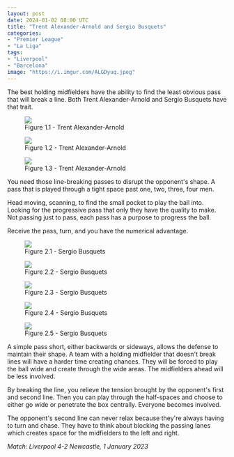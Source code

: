 ```yaml
---
layout: post
date: 2024-01-02 08:00 UTC
title: "Trent Alexander-Arnold and Sergio Busquets"
categories:
- "Premier League"
- "La Liga"
tags:
- "Liverpool"
- "Barcelona"
image: "https://i.imgur.com/ALGDyuq.jpeg"
---
```


The best holding midfielders have the ability to find the least obvious pass that will break a line. Both Trent Alexander-Arnold and Sergio Busquets have that trait.

<!---more--->

<figure>
    <img src="https://i.imgur.com/ALGDyuq.jpeg">
    <figcaption>Figure 1.1 - Trent Alexander-Arnold</figcaption>
</figure> 

<figure>
    <img src="https://i.imgur.com/l92hl1Y.jpeg">
    <figcaption>Figure 1.2 - Trent Alexander-Arnold</figcaption>
</figure> 

<figure>
    <img src="https://i.imgur.com/fjYoxgE.jpeg">
    <figcaption>Figure 1.3 - Trent Alexander-Arnold</figcaption>
</figure> 

You need those line-breaking passes to disrupt the opponent's shape. A pass that is played through a tight space past one, two, three, four men. 

Head moving, scanning, to find the small pocket to play the ball into. Looking for the progressive pass that only they have the quality to make. Not passing just to pass, each pass has a purpose to progress the ball.

Receive the pass, turn, and you have the numerical advantage. 

<figure>
    <img src="https://i.imgur.com/4vd3fSl.jpeg">
    <figcaption>Figure 2.1 - Sergio Busquets</figcaption>
</figure> 

<figure>
    <img src="https://i.imgur.com/l5dWMkx.jpeg">
    <figcaption>Figure 2.2 - Sergio Busquets</figcaption>
</figure> 

<figure>
    <img src="https://i.imgur.com/CEARpwR.jpeg">
    <figcaption>Figure 2.3 - Sergio Busquets</figcaption>
</figure> 

<figure>
    <img src="https://i.imgur.com/1c6R1QF.jpeg">
    <figcaption>Figure 2.4 - Sergio Busquets</figcaption>
</figure> 

<figure>
    <img src="https://i.imgur.com/4Ve8NIG.jpeg">
    <figcaption>Figure 2.5 - Sergio Busquets</figcaption>
</figure> 

A simple pass short, either backwards or sideways, allows the defense to maintain their shape. A team with a holding midfielder that doesn't break lines will have a harder time creating chances. They will be forced to play the ball wide and create through the wide areas. The midfielders ahead will be less involved. 

By breaking the line, you relieve the tension brought by the opponent's first and second line. Then you can play through the half-spaces and choose to either go wide or penetrate the box centrally. Everyone becomes involved. 

The opponent's second line can never relax because they're always having to turn and chase. They have to think about blocking the passing lanes which creates space for the midfielders to the left and right.

*Match: Liverpool 4-2 Newcastle, 1 January 2023*